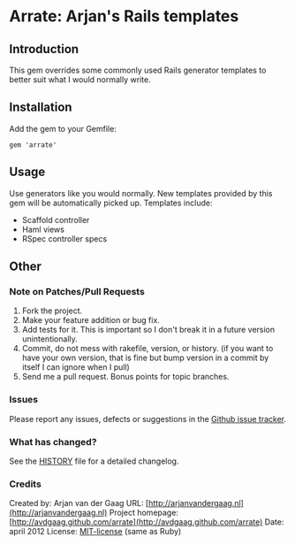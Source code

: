 # Arrate: Arjan's Rails templates

## Introduction

This gem overrides some commonly used Rails generator templates to better suit
what I would normally write.

## Installation

Add the gem to your Gemfile:

    gem 'arrate'

## Usage

Use generators like you would normally. New templates provided by this gem will
be automatically picked up. Templates include:

* Scaffold controller
* Haml views
* RSpec controller specs

## Other

### Note on Patches/Pull Requests

1. Fork the project.
2. Make your feature addition or bug fix.
3. Add tests for it. This is important so I don't break it in a future version
   unintentionally.
4. Commit, do not mess with rakefile, version, or history. (if you want to have
   your own version, that is fine but bump version in a commit by itself I can
   ignore when I pull)
5. Send me a pull request. Bonus points for topic branches.

### Issues

Please report any issues, defects or suggestions in the [Github issue
tracker](https://github.com/avdgaag/arrate/issues).

### What has changed?

See the [HISTORY](https://github.com/avdgaag/arrate/blob/master/HISTORY.md) file
for a detailed changelog.

### Credits

Created by: Arjan van der Gaag
URL: [http://arjanvandergaag.nl](http://arjanvandergaag.nl)
Project homepage:
[http://avdgaag.github.com/arrate](http://avdgaag.github.com/arrate)
Date: april 2012
License: [MIT-license](https://github.com/avdgaag/arrate/blob/master/LICENSE) (same as Ruby)
